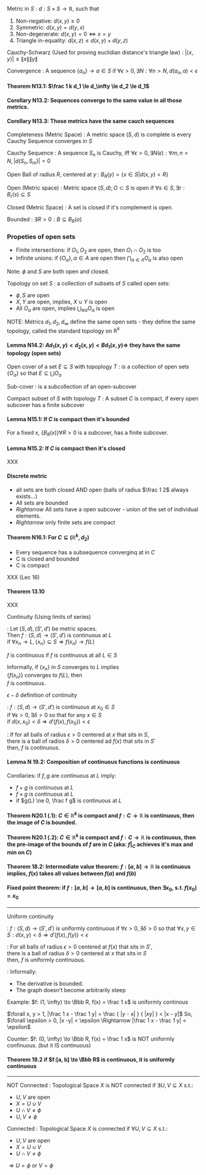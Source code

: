 Metric in $S$
: $d: S\times S \to \mathbb R$, such that

  1. Non-negative: $d(x, y) \ge 0$
  2. Symmetric: $d(x, y) = d(y, x)$
  3. Non-degenerate: $d(x, y) = 0 \Longleftrightarrow x = y$
  4. Triangle in-equality: $d(x, z) \le d(x, y) + d(y, z)$

Cauchy-Schwarz (Used for proving euclidian distance's triangle law)
: $|\langle x, y \rangle| \le \|x\|\|y\|$

Convergence
: A sequence $\{ a_n \} \to a \in S$ if $\forall \epsilon > 0, \exists N : \forall n > N, d(a_n, a) < \epsilon$

#### Theorem N13.1: $\frac 1 k d_1 \le d_\infty \le d_2 \le d_1$
#### Corollary N13.2: Sequences converge to the same value in all those metrics.
#### Corollary N13.3: Those metrics have the same cauch sequences

Completeness  (Metric Space)
: A metric space $(S, d)$ is complete is every Cauchy Sequence converges in $S$

Cauchy Sequence
: A sequence $S_n$ is Cauchy, iff $\forall \epsilon > 0, \exists N(\epsilon):
  \forall m, n > N, |d(S_n, S_m)| = 0$

Open Ball of radius $R$, centered at $y$
: $B_R(y) = \{ x \in S | d(x, y) < R \}$

Open (Metric space)
: Metric space $(S, d); O \subset S$ is open if $\forall s \in S, \exists r:
  B_r(s) \subseteq S$

Closed (Metric Space)
: A set is closed if it's complement is open.

Bounded
: $\exists R > 0: B \subseteq B_R(o)$

### Propeties of open sets
* Finite intersections: if $O_1, O_2$ are open, then $O_1\cap O_2$ is too
* Infinite unions: if $\{O_\alpha\}, \alpha \in A$ are open then
  $\bigcap_{\alpha\in A}O_\alpha$ is also open

Note: $\phi$ and $S$ are both open and closed.

Topology on set $S$
: a collection of subsets of $S$ called open sets:
  * $\phi, S$ are open
  * $X, Y$ are open, implies, $X\cup Y$ is open
  * All $O_\alpha$ are open, implies $\bigcup_{\forall\alpha}O_\alpha$ is open

NOTE: Metrics $d_1, d_2, d_\infty$ define the same open sets - they define the
same topology, called the standard topology on $\mathbb R^k$

#### Lemma N14.2: $A d_1(x, y) < d_2(x, y) < B d_1(x, y) \Longrightarrow$ they have the same topology (open sets)

Open cover of a set $E \subseteq S$ with topoplogy $T$ : is a collection of open sets $\{O_\alpha\}$ so that $E \subseteq \bigcup O_\alpha$

Sub-cover
: is a subcollection of an open-subcover

Compact subset of $S$ with topology $T$
: A subset $C$ is compact, if every open subcover has a finite subcover

#### Lemma N15.1: If $C$ is compact then it's bounded
For a fixed x, $\{B_R(x)\} \forall R > 0$ is a subcover, has a finite subcover.

#### Lemma N15.2: If $C$ is compact then it's closed
XXX

#### Discrete metric
* all sets are both closed AND open (balls of radius $\frac 1 2$ always
  exists...)
* All sets are bounded
* $Rightarrow$ All sets have a open subcover - union of the set of individual
  elements.
* $Rightarrow$ only finite sets are compact

#### Theorem N16.1: For $C\subseteq(\mathbb R^k, d_2)$
* Every sequence has a subsequence converginq at in $C$
* C is closed and bounded
* C is compact

XXX (Lec 16)

#### Theorem 13.10

XXX

Continuity (Using limits of series)

: Let $(S, d), (S', d')$ be metric spaces.  
  Then $f:(S, d) \to (S', d')$ is continuous at $L$  
  if $\forall x_n \to L, \{x_n\} \subseteq S \Rightarrow f(x_n) \to f(L)$

  $f$ is continuous if $f$ is continuous at all $L \in S$

  Informally, if $\{x_n\}$ in $S$ converges to $L$ implies  
                 $\{f(x_n)\}$ converges to $f(L)$, then  
              $f$ is continuous.

$\epsilon - \delta$ definition of continuity

: $f:(S,d) \to (S', d')$ is continuous at $x_0 \in S$  
  if $\forall \epsilon > 0, \exists \delta > 0$ so that for any $x\in S$  
  if $d(x, x_0)< \delta \Rightarrow d'(f(x), f(x_0)) < \epsilon$

: If for all balls of radius $\epsilon > 0$ centered at $x$ that sits in $S$,  
  there is a ball of radios $\delta > 0$ centered ad $f(x)$ that sits in $S'$  
  then, $f$ is continuous.

#### Lemma N 19.2: Composition of continuous functions is continuous

Corollaries: if $f, g$ are continuous at $L$ imply:

 * $f+g$ is continuous at $L$
 * $f\times g$ is continuous at $L$
 * if $g(L) \ne 0, \frac f g$ is continuous at $L$

#### Theorem  N20.1 (.1): $C \in \mathbb R^k$ is compact and $f:C\to \mathbb R$ is continuous, then the image of $C$ is bounded.
#### Theorem  N20.1 (.2): $C \in \mathbb R^k$ is compact and $f:C\to \mathbb R$ is continuous, then the pre-image of the bounds of $f$ are in $C$ (aka: $f|_C$ achieves it's max and min on $C$)

#### Theorem 18.2: Intermediate value theorem: $f:[a,b]\to \mathbb R$ is continuous implies, $f(x)$ takes all values between $f(a)$ and $f(b)$

#### Fixed point theorem: if $f:[a, b] \to [a, b]$ is continuous, then $\exists x_0,$ s.t. $f(x_0) = x_0$

---

Uniform continuity

: $f:(S, d) \to (S',d')$ is uniformly continuous
  if $\forall \epsilon > 0, \exists \delta > 0$
  so that $\forall x, y \in S:
  d(x, y) < \delta \Rightarrow d'(f(x), f(y)) < \epsilon$

: For all balls of radius $\epsilon > 0$ centered at $f(x)$ that sits in $S'$,  
  there is a ball of radius $\delta > 0$ centered at $x$ that sits in $S$  
  then, $f$ is uniformly continuous.

: Informally:
  * The derivative is bounded.
  * The graph doesn't become arbitrarily steep

Example: $f: (1, \infty) \to \Bbb R, f(x) = \frac 1 x$ is  uniformly continous

$\forall x, y > 1, |\frac 1 x  - \frac 1 y| = \frac { |y - x| } { |xy| } < |x - y|$
So, $\forall \epsilon > 0, |x -y| < \epsilon \Rightarrow |\frac 1 x - \frac 1 y| < \epsilon$

Counter: $f: (0, \infty) \to \Bbb R, f(x) = \frac 1 x$ is NOT uniformly confinuous. (but it IS continuous)

#### Theorem 19.2 if $f:[a, b] \to \Bbb R$ is  continuous, it is uniformly continuous

---

NOT Connected
: Topological Space $X$ is NOT connected if $\exists U, V \subseteq X$ s.t.:
  * $U, V$ are open
  * $X = U \cup V$
  * $U\cap V \ne \phi$
  * $U, V \ne \phi$

Connected
: Topological Space $X$ is connected if $\forall U, V \subseteq X$ s.t.:
  * $U, V$ are open
  * $X = U \cup V$
  * $U\cap V \ne \phi$
  
  $\Rightarrow U = \phi \text{ or } V = \phi$

